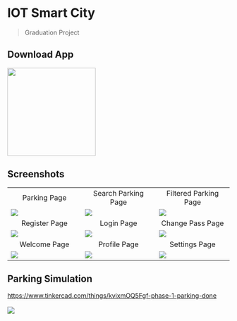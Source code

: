# IOT Smart City

> Graduation Project

## Download App
<a href="https://github.com/abdelrazekAli/IoT-Smart-City/releases/download/v0.1.0/smart_city.apk"><img src="https://playerzon.com/asset/download.png" width="200"></img></a>

## Screenshots
<table width="100%">
  <tr>
    <td width="33.3%" align="center">
      Parking Page
    </td>
        <td width="33.3%" align="center">
      Search Parking Page 
    </td>
    <td width="33.3%" align="center">
      Filtered Parking Page
    </td>

  </tr>
  <tr>
  <td width="33.3%"><img src="https://user-images.githubusercontent.com/78452508/162597011-f6ca84e6-9f11-4dbe-945e-df792ba1173f.jpg"/></td>
     <td width="33.3%"><img src="https://user-images.githubusercontent.com/78452508/162597186-6ebf48e0-fede-46c7-9568-c92a0369c66f.jpg"/></td>
  <td width="33.3%"><img src="https://user-images.githubusercontent.com/78452508/162597184-4b17ed2a-7b35-4212-8d1c-edabae665a05.jpg"/></td>
 
  </tr>
  <tr>
    <td width="33.3%" align="center">
       Register Page 
    </td>
        <td width="33.3%" align="center">
     Login Page 
    </td>
        <td width="33.3%" align="center">
      Change Pass Page
    </td>
  </tr>
  <tr>
  <td width="33.3%"><img src="https://user-images.githubusercontent.com/78452508/162597116-02fd2476-2d81-4ed5-ba12-01db87f70121.jpg"/></td>
  <td width="33.3%"><img src="https://user-images.githubusercontent.com/78452508/162597113-5318d547-b1dc-4640-a8c0-674d4a840a3a.jpg"/></td>
  <td width="33.3%"><img src="https://user-images.githubusercontent.com/78452508/162597094-7e5fbc8b-b5fb-4fe7-81f2-38f269053276.jpg"/></td>
  </tr>
   <tr>
    <td width="33.3%" align="center">
       Welcome Page 
    </td>
        <td width="33.3%" align="center">
      Profile Page 
    </td>
        <td width="33.3%" align="center">
      Settings Page
    </td>
  </tr>
  <tr>
  <td width="33.3%"><img src="https://user-images.githubusercontent.com/78452508/162597187-735d57fb-9df9-4ee4-8bf8-ad2995e003e1.jpg"/></td>
  <td width="33.3%"><img src="https://user-images.githubusercontent.com/78452508/159190673-fb2a64e5-8e39-45bb-84fe-eaa3a2b06dea.jpg"/></td>
  <td width="33.3%"><img src="https://user-images.githubusercontent.com/78452508/159190221-1d2cc077-04d2-41c5-9d7e-3f4d924b7e52.jpg"/></td>
  </tr>
</table>

## Parking Simulation
https://www.tinkercad.com/things/kvixmOQ5Fgf-phase-1-parking-done
<br />
<br />
![](https://user-images.githubusercontent.com/78452508/159190822-e30cf578-e564-49d7-a2c5-11b9ed6853a0.png)



 


